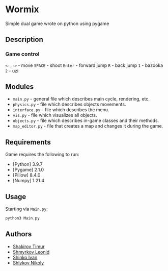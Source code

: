 # Wormix
Simple dual game wrote on python using pygame
## Description
### Game control
```<-,->``` - move
```SPACE``` - shoot
```Enter``` - forward jump 
```R``` - back jump
```1``` - bazooka
```2``` - uzi
## Modules
* ```main.py``` - general file which describes main cycle, rendering, etc.
* ```physics.py``` - file which describes objects movements.
* ```interface.py``` - file which describes the menu.
* ```vis.py``` - file which visualizes all objects.
* ```objects.py``` - file which describes in-game classes and their methods.
* ```map_editor.py``` - file that creates a map and changes it during the game. 

## Requirements
Game requires the following to run:
* [Python] 3.9.7
* [Pygame] 2.1.0
* [Pillow] 8.4.0
* [Numpy] 1.21.4

## Usage
Starting via ```Main.py```:
```bash
python3 Main.py
````
## Authors
* [Shakirov Timur](https://github.com/ShurfLL)
* [Shmyrkov Leonid](https://github.com/Shmyrkov)
* [Shinko Ivan](https://github.com/sHiNkO1975)
* [Shlykov Nikoly](https://github.com/negaskolya)
